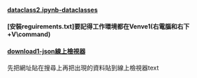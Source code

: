 #### [dataclass2.ipynb-dataclasses](https://docs.python.org/3/library/dataclasses.html)
#### [安裝reguirements.txt]要記得工作環境都在Venve1(右電腦和右下+V\command)
#### [download1-json線上檢視器](https://jsonviewer.stack.hu/)
先把網址貼在搜尋上再把出現的資料貼到線上檢視器text 
